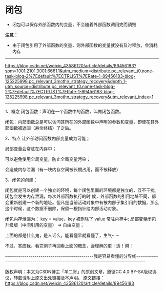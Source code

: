 # 闭包



- 闭包可以保存外部函数内的变量，不会随着外部函数调用完而销毁

**注意：**

- 由于闭包引用了外部函数的变量，则外部函数的变量就没有及时释放，会消耗内存

----



https://blog.csdn.net/weixin_43586120/article/details/89456183?spm=1001.2101.3001.6661.1&utm_medium=distribute.pc_relevant_t0.none-task-blog-2%7Edefault%7ECTRLIST%7ERate-1-89456183-blog-125225998.pc_relevant_3mothn_strategy_recovery&depth_1-utm_source=distribute.pc_relevant_t0.none-task-blog-2%7Edefault%7ECTRLIST%7ERate-1-89456183-blog-125225998.pc_relevant_3mothn_strategy_recovery&utm_relevant_index=1

----



1、概念
闭包函数：声明在一个函数中的函数，叫做闭包函数。

闭包：内部函数总是可以访问其所在的外部函数中声明的参数和变量，即使在其外部函数被返回（寿命终结）了之后。

2、特点
  让外部访问函数内部变量成为可能；

  局部变量会常驻在内存中；

  可以避免使用全局变量，防止全局变量污染；

  会造成内存泄漏（有一块内存空间被长期占用，而不被释放）



3、闭包的创建：­­­

闭包就是可以创建一个独立的环境，每个闭包里面的环境都是独立的，互不干扰。闭包会发生内存泄漏，每次外部函数执行的时 候，外部函数的引用地址不同，都会重新创建一个新的地址。但凡是当前活动对象中有被内部子集引用的数据，那么这个时候，这个数据不删除，保留一根指针给内部活动对象。

闭包内存泄漏为： key = value，key 被删除了 value 常驻内存中; 局部变量闭包升级版（中间引用的变量） => 自由变量；

 

上面的都是什么鬼，是人话么，能看懂早就看懂了，生气······

不过，答应我，看完例子再回看上面的概念，会理解的更！透！彻！

---------------------------------------------我是容易看懂的分界线-----------------------------------------------
————————————————

版权声明：本文为CSDN博主「羊二哥」的原创文章，遵循CC 4.0 BY-SA版权协议，转载请附上原文出处链接及本声明。
原文链接：https://blog.csdn.net/weixin_43586120/article/details/89456183